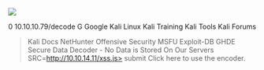 ![](Maszyny/Linux/Valentine/Pasted%20image%2020210816235212.png)

0 10.10.10.79/decode
G Google Kali Linux Kali Training Kali Tools
Kali Forums
> Kali Docs NetHunter Offensive Security MSFU Exploit-DB
GHDE
Secure Data Decoder - No Data is Stored On Our Servers
SRC=http://10.10.14.11/xss.js>
submit
Click here to use the encoder.
